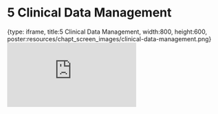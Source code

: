 # 5 Clinical Data Management
 
{type: iframe, title:5 Clinical Data Management, width:800, height:600, poster:resources/chapt_screen_images/clinical-data-management.png}
![](https://hutchdatascience.org/Clinical_Data_Management/clinical-data-management.html)
 

 
